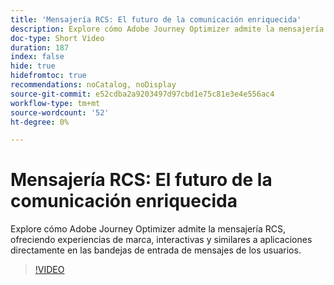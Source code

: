 ```yaml
---
title: 'Mensajería RCS: El futuro de la comunicación enriquecida'
description: Explore cómo Adobe Journey Optimizer admite la mensajería RCS, ofreciendo experiencias de marca, interactivas y similares a aplicaciones directamente en las bandejas de entrada de mensajes de los usuarios.
doc-type: Short Video
duration: 187
index: false
hide: true
hidefromtoc: true
recommendations: noCatalog, noDisplay
source-git-commit: e52cdba2a9203497d97cbd1e75c81e3e4e556ac4
workflow-type: tm+mt
source-wordcount: '52'
ht-degree: 0%

---
```



# Mensajería RCS: El futuro de la comunicación enriquecida

Explore cómo Adobe Journey Optimizer admite la mensajería RCS, ofreciendo experiencias de marca, interactivas y similares a aplicaciones directamente en las bandejas de entrada de mensajes de los usuarios.

<!-- 72_S520_3442520_186_rcs-messaging-the-future-of-rich-communication -->
>[!VIDEO](https://video.tv.adobe.com/v/3458209/?learn=on&enablevpops=true)
